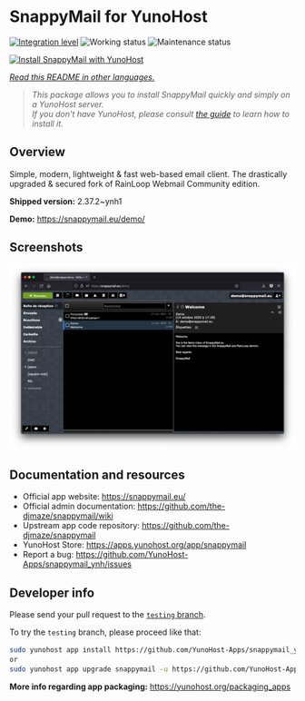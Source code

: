 <!--
N.B.: This README was automatically generated by <https://github.com/YunoHost/apps/tree/master/tools/readme_generator>
It shall NOT be edited by hand.
-->

# SnappyMail for YunoHost

[![Integration level](https://dash.yunohost.org/integration/snappymail.svg)](https://ci-apps.yunohost.org/ci/apps/snappymail/) ![Working status](https://ci-apps.yunohost.org/ci/badges/snappymail.status.svg) ![Maintenance status](https://ci-apps.yunohost.org/ci/badges/snappymail.maintain.svg)

[![Install SnappyMail with YunoHost](https://install-app.yunohost.org/install-with-yunohost.svg)](https://install-app.yunohost.org/?app=snappymail)

*[Read this README in other languages.](./ALL_README.md)*

> *This package allows you to install SnappyMail quickly and simply on a YunoHost server.*  
> *If you don't have YunoHost, please consult [the guide](https://yunohost.org/install) to learn how to install it.*

## Overview

Simple, modern, lightweight & fast web-based email client. The drastically upgraded & secured fork of RainLoop Webmail Community edition.


**Shipped version:** 2.37.2~ynh1

**Demo:** <https://snappymail.eu/demo/>

## Screenshots

![Screenshot of SnappyMail](./doc/screenshots/screenshot.png)

## Documentation and resources

- Official app website: <https://snappymail.eu/>
- Official admin documentation: <https://github.com/the-djmaze/snappymail/wiki>
- Upstream app code repository: <https://github.com/the-djmaze/snappymail>
- YunoHost Store: <https://apps.yunohost.org/app/snappymail>
- Report a bug: <https://github.com/YunoHost-Apps/snappymail_ynh/issues>

## Developer info

Please send your pull request to the [`testing` branch](https://github.com/YunoHost-Apps/snappymail_ynh/tree/testing).

To try the `testing` branch, please proceed like that:

```bash
sudo yunohost app install https://github.com/YunoHost-Apps/snappymail_ynh/tree/testing --debug
or
sudo yunohost app upgrade snappymail -u https://github.com/YunoHost-Apps/snappymail_ynh/tree/testing --debug
```

**More info regarding app packaging:** <https://yunohost.org/packaging_apps>
